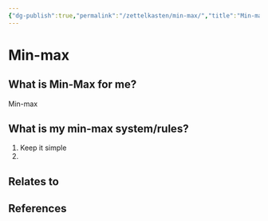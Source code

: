 ```yaml
---
{"dg-publish":true,"permalink":"/zettelkasten/min-max/","title":"Min-max","tags":["status/todo","core/productivity"],"noteIcon":"","created":"2023-10-25T10:25:46.620+01:00","updated":"2023-10-25T11:07:56.489+01:00"}
---
```



# Min-max

## What is Min-Max for me?
Min-max

## What is my min-max system/rules?
1. Keep it simple
2. 


## Relates to
## References
